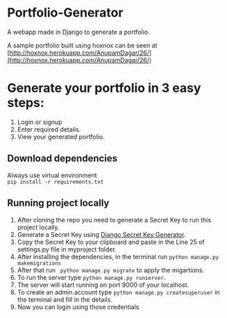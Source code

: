 # Portfolio-Generator
A webapp made in Django to generate a portfolio.  

A sample portfolio built using hoxnox can be seen at [http://hoxnox.herokuapp.com/AnupamDagar/26/](http://hoxnox.herokuapp.com/AnupamDagar/26/)
# Generate your portfolio in 3 easy steps:
1. Login or signup
2. Enter required details.
3. View your generated portfolio.
## Download dependencies
Always use virtual environment  
``` pip install -r requirements.txt ```
## Running project locally
1. After cloning the repo you need to generate a Secret Key to run this project locally.
2. Generate a Secret Key using [Django Secret Key Generator](http://www.miniwebtool.com/django-secret-key-generator/).
3. Copy the Secret Key to your clipboard and paste in the Line 25 of settings.py file in myproject folder.
4. After installing the dependencies, in the terminal run  ```python manage.py makemigrations```
5. After that run ``` python manage.py migrate``` to apply the migartions.
6. To run the server type ```python manage.py runserver```.
7. The server will start running on port 9000 of your localhost.
8. To create an admin account type ```python manage.py createsuperuser``` in the terminal and fill in the details.
9. Now you can login using those credentials
